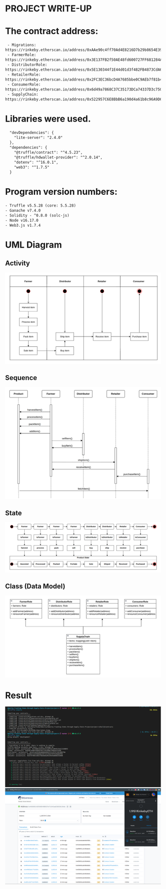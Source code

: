 # PROJECT WRITE-UP

# The contract address:
```
 - Migrations: https://rinkeby.etherscan.io/address/0xAAe90c4ff70Ad4E8216D7b29b8654E39E9ae135A
 - FarmerRole: https://rinkeby.etherscan.io/address/0x3E137FB2f50AE48fd600727FF681284A8F164ec7
 - DistributorRole: https://rinkeby.etherscan.io/address/0x5E130344f1E44d01d3f482FB4873CdA685190982
 - RetailerRole: https://rinkeby.etherscan.io/address/0x2FC3EC36bcD4A7685bbe0C9AEb7f81b44FdA694F
 - ConsumerRole: https://rinkeby.etherscan.io/address/0x6d49a7868C37C35173DCa74337D3c7506fD88117
 - SupplyChain: https://rinkeby.etherscan.io/address/0x522957C6E8BbB6a190d4a61b8c96A9D68402f1d9
```
# Libraries were used.
```
  "devDependencies": {
    "lite-server": "2.4.0"
  },
  "dependencies": {
    "@truffle/contract": "^4.5.23",
    "@truffle/hdwallet-provider": "^2.0.14",
    "dotenv": "^16.0.1",
    "web3": "^1.7.5"
  }
```
# Program version numbers:
    - Truffle v5.5.28 (core: 5.5.28)
    - Ganache v7.4.0
    - Solidity - ^0.8.0 (solc-js)
    - Node v16.17.0
    - Web3.js v1.7.4

# UML Diagram

## Activity
![truffle test](images/Activity.png)

## Sequence
![truffle test](images/Sequence.png)

## State
![truffle test](images/State.png)

## Class (Data Model)
![truffle test](images/Class.png)

# Result
![truffle test](images/Screenshot-2022-08-29-12-01-00.png)
![truffle test](images/Screenshot-2022-08-29-11-04-05.png)
